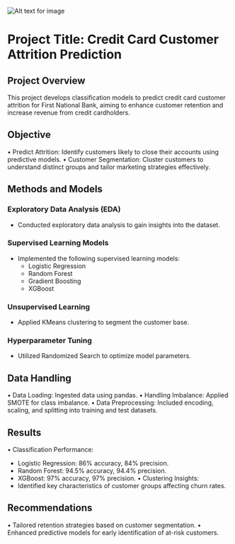 
![Alt text for image](Photo_credit.webp)

# Project Title: Credit Card Customer Attrition Prediction

## Project Overview
This project develops classification models to predict credit card customer attrition for First National Bank, aiming to enhance customer retention and increase revenue from credit cardholders.

## Objective
•	Predict Attrition: Identify customers likely to close their accounts using predictive models.
•	Customer Segmentation: Cluster customers to understand distinct groups and tailor marketing strategies effectively.

## Methods and Models
### Exploratory Data Analysis (EDA)
- Conducted exploratory data analysis to gain insights into the dataset.

### Supervised Learning Models
- Implemented the following supervised learning models:
  - Logistic Regression
  - Random Forest
  - Gradient Boosting
  - XGBoost
### Unsupervised Learning
- Applied KMeans clustering to segment the customer base.
### Hyperparameter Tuning
- Utilized Randomized Search to optimize model parameters.

## Data Handling
• Data Loading: Ingested data using pandas.
• Handling Imbalance: Applied SMOTE for class imbalance.
• Data Preprocessing: Included encoding, scaling, and splitting into training and test datasets.

## Results
• Classification Performance:
  - Logistic Regression: 86% accuracy, 84% precision.
  - Random Forest: 94.5% accuracy, 94.4% precision.
  - XGBoost: 97% accuracy, 97% precision.
• Clustering Insights:
  - Identified key characteristics of customer groups affecting churn rates.

## Recommendations
• Tailored retention strategies based on customer segmentation.
• Enhanced predictive models for early identification of at-risk customers.


